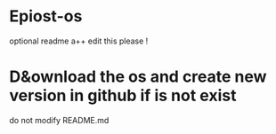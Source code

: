 # Epiost-os
optional readme a++
edit this please !
# D&ownload the os and create new version in github if is not exist
do not modify README.md
